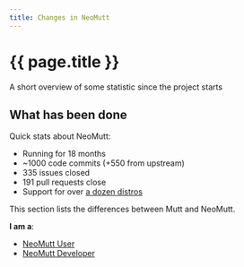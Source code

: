 ```yaml
---
title: Changes in NeoMutt
---
```


# {{ page.title }}

A short overview of some statistic since the project starts

## What has been done

Quick stats about NeoMutt:

- Running for 18 months
- ~1000 code commits (+550 from upstream)
- 335 issues closed
- 191 pull requests close
- Support for over [a dozen distros](/distro.html)

This section lists the differences between Mutt and NeoMutt.

**I am a**:

- [NeoMutt User](user)
- [NeoMutt Developer](devel)

